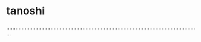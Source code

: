 # tanoshi
...............................................................................................................................